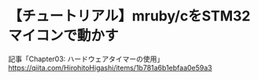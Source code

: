 # 【チュートリアル】mruby/cをSTM32マイコンで動かす

記事「Chapter03: ハードウェアタイマーの使用」  
https://qiita.com/HirohitoHigashi/items/1b781a6b1ebfaa0e59a3
